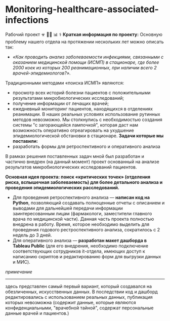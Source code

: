 # Monitoring-healthcare-associated-infections
Рабочий проект &#9763; &#128105;&#8205;&#128188; &#128202; &#9877;
**Краткая информация по проекту:** Основную проблему нашего отдела на протяжении нескольких лет можно описать так: 
* *«Как проводить анализ заболеваемости инфекциями, связанными с оказанием медицинской помощи (ИСМП) в стационаре, где более 2000 коек из которых 200 реанимационных, при наличии всего 2 врачей-эпидемиологов?»*. 


Традиционными методами «поиска ИСМП» являются: 
* просмотр всех историй болезни пациентов с положительными результатами микробиологических исследований; 
* получение информации от лечащих врачей; 
* ежедневный мониторинг пациентов, находящихся в отделениях реанимации. 
В наших реальных условиях использование рутинных методов невозможно. Мы столкнулись с необходимостью создания системы "с загорающейся лампочкой", которая даст нам возможность оперативно отреагировать на ухудшение эпидемиологической обстановки в стационаре. 
**Задачи которые мы поставили:**
* разработать формы для ретроспективного и оперативного анализа


В рамках решения поставленных задач мной был разработан и частично внедрен (на данный момент) проект основанный на анализе результатов микробиологических исследований пациентов. 


**Основная идея проекта: поиск «критических точек» (отделения риска, вспышечная заболеваемость) для более детального анализа и проведения эпидемиологических расследований.**

* Для проведения ретроспективного анализа — **написан код на Python**, позволяющий создавать полноценные отчеты с описанием и выводами для дальнейшей передачи информации заинтересованным лицам (фармакологи, заместители главного врача по медицинской части). Данная часть проекта полностью внедрена в работу. Время, которое необходимо выделить для проведения годового  рестроспективного анализа, сократилось с 2 недель до 3 дней. 
* Для оперативного анализа — **разработан макет дашборда в Tableau Public** (для его внедрения, необходимо подключение соответствующих сотрудников it-отдела, имеющих доступ к написанию скриптов и редактированию форм для выгрузки данных и МИС).


*примечание*

____________________


здесь представлен самый первый вариант, который создавался на обезличенных, искусственных данных. В последствии код и дашборд редактировались с использованием реальных данных, публикация которых невозможна (содержит данные, которые являются конфиденциальными,  "врачебной тайной", содержат персональные данные врачей и пациентов.)

